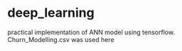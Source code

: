 # deep_learning
practical implementation of ANN model using tensorflow.
Churn_Modelling.csv was used here
